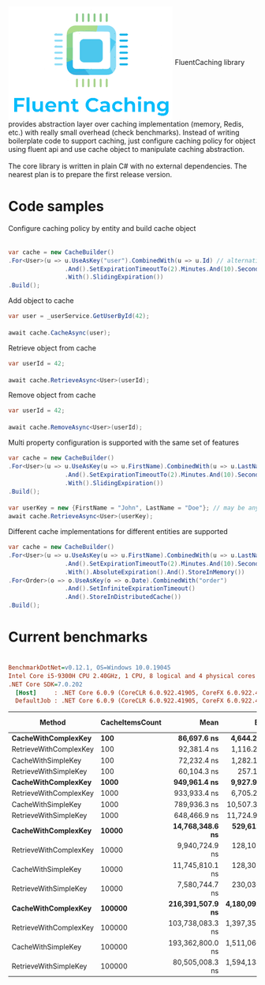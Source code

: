 <img src="https://raw.githubusercontent.com/superchar/FluentCaching/main/logo.png" align='center' alt="Fluent caching"> 
FluentCaching library provides abstraction layer over caching implementation (memory, Redis, etc.) with really small overhead (check benchmarks).
Instead of writing boilerplate code to support caching, just configure caching policy for object using fluent api and use cache object to manipulate caching abstraction. 
<br/><br/>The core library is written in plain C# with no external dependencies. 
The nearest plan is to prepare the first release version. 

<h1>Code samples</h1>

Configure caching policy by entity and build cache object
```csharp

var cache = new CacheBuilder()
.For<User>(u => u.UseAsKey("user").CombinedWith(u => u.Id) // alternatively UseAsKey(u => $"user{u.Id}")
                .And().SetExpirationTimeoutTo(2).Minutes.And(10).Seconds
                .With().SlidingExpiration())
.Build();
```
Add object to cache
```csharp
var user = _userService.GetUserById(42);

await cache.CacheAsync(user);
```

Retrieve object from cache
```csharp
var userId = 42;

await cache.RetrieveAsync<User>(userId);

```

Remove object from cache
```csharp
var userId = 42;

await cache.RemoveAsync<User>(userId);

```

Multi property configuration is supported with the same set of features
```csharp
var cache = new CacheBuilder()
.For<User>(u => u.UseAsKey(u => u.FirstName).CombinedWith(u => u.LastName) // alternatively UseAsKey(u => u.FirstName + u.LastName)
                .And().SetExpirationTimeoutTo(2).Minutes.And(10).Seconds
                .With().SlidingExpiration())
.Build();

var userKey = new {FirstName = "John", LastName = "Doe"}; // may be any class or struct with corresponding properties
await cache.RetrieveAsync<User>(userKey);
```

Different cache implementations for different entities are supported
```csharp
var cache = new CacheBuilder()
.For<User>(u => u.UseAsKey(u => u.FirstName).CombinedWith(u => u.LastName)
                .And().SetExpirationTimeoutTo(2).Minutes.And(10).Seconds
                .With().AbsoluteExpiration().And().StoreInMemory())
.For<Order>(o => o.UseAsKey(o => o.Date).CombinedWith("order")
                .And().SetInfiniteExpirationTimeout()
                .And().StoreInDistributedCache())
.Build();

```

<h1>Current benchmarks</h1>

``` ini

BenchmarkDotNet=v0.12.1, OS=Windows 10.0.19045
Intel Core i5-9300H CPU 2.40GHz, 1 CPU, 8 logical and 4 physical cores
.NET Core SDK=7.0.202
  [Host]     : .NET Core 6.0.9 (CoreCLR 6.0.922.41905, CoreFX 6.0.922.41905), X64 RyuJIT
  DefaultJob : .NET Core 6.0.9 (CoreCLR 6.0.922.41905, CoreFX 6.0.922.41905), X64 RyuJIT


```
|                 Method | CacheItemsCount |             Mean |           Error |          StdDev |           Median |      Gen 0 |     Gen 1 | Gen 2 |  Allocated |
|----------------------- |---------------- |-----------------:|----------------:|----------------:|-----------------:|-----------:|----------:|------:|-----------:|
|    **CacheWithComplexKey** |             **100** |      **86,697.6 ns** |     **4,644.26 ns** |    **13,399.76 ns** |      **79,066.8 ns** |    **12.8174** |    **1.2207** |     **-** |    **54000 B** |
| RetrieveWithComplexKey |             100 |      92,381.4 ns |     1,116.25 ns |     1,044.15 ns |      92,080.0 ns |    11.4746 |         - |     - |    48400 B |
|     CacheWithSimpleKey |             100 |      72,232.4 ns |     1,282.10 ns |     1,199.28 ns |      72,293.2 ns |    11.7188 |         - |     - |    49281 B |
|  RetrieveWithSimpleKey |             100 |      60,104.3 ns |       257.11 ns |       227.92 ns |      60,050.5 ns |     9.4604 |         - |     - |    39680 B |
|    **CacheWithComplexKey** |            **1000** |     **949,961.4 ns** |     **9,927.90 ns** |     **8,290.25 ns** |     **950,850.3 ns** |   **101.5625** |   **50.7813** |     **-** |   **545674 B** |
| RetrieveWithComplexKey |            1000 |     933,933.4 ns |     6,705.25 ns |     6,272.09 ns |     931,863.2 ns |   116.2109 |         - |     - |   487601 B |
|     CacheWithSimpleKey |            1000 |     789,936.3 ns |    10,507.35 ns |     9,314.50 ns |     788,144.9 ns |   111.3281 |   37.1094 |     - |   495682 B |
|  RetrieveWithSimpleKey |            1000 |     648,466.9 ns |    11,724.92 ns |     9,790.84 ns |     650,408.2 ns |    94.7266 |         - |     - |   399681 B |
|    **CacheWithComplexKey** |           **10000** |  **14,768,348.6 ns** |   **529,612.36 ns** | **1,553,261.37 ns** |  **14,398,479.7 ns** |   **875.0000** |  **437.5000** |     **-** |  **5511620 B** |
| RetrieveWithComplexKey |           10000 |   9,940,724.9 ns |   128,103.67 ns |   119,828.25 ns |   9,921,268.8 ns |  1171.8750 |         - |     - |  4951624 B |
|     CacheWithSimpleKey |           10000 |  11,745,810.1 ns |   128,303.11 ns |   120,014.81 ns |  11,760,548.4 ns |   781.2500 |  390.6250 |     - |  4959700 B |
|  RetrieveWithSimpleKey |           10000 |   7,580,744.7 ns |   230,036.37 ns |   656,306.71 ns |   7,393,207.8 ns |   953.1250 |         - |     - |  3999690 B |
|    **CacheWithComplexKey** |          **100000** | **216,391,507.9 ns** | **4,180,092.27 ns** | **9,604,457.14 ns** | **212,963,600.0 ns** |  **8000.0000** | **3000.0000** |     **-** | **55912896 B** |
| RetrieveWithComplexKey |          100000 | 103,738,083.3 ns | 1,397,357.03 ns | 1,307,088.63 ns | 103,625,016.7 ns | 12000.0000 |         - |     - | 50311941 B |
|     CacheWithSimpleKey |          100000 | 193,362,800.0 ns | 1,511,066.87 ns | 1,339,521.42 ns | 193,063,900.0 ns |  8000.0000 | 3000.0000 |     - | 50323008 B |
|  RetrieveWithSimpleKey |          100000 |  80,505,008.3 ns | 1,594,134.10 ns | 2,663,439.96 ns |  79,443,908.3 ns |  9666.6667 |         - |     - | 40720257 B |




